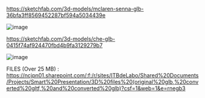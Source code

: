 https://sketchfab.com/3d-models/mclaren-senna-glb-36bfa3ff8569452287bf594a5034439e

![image](https://user-images.githubusercontent.com/46889787/214870526-4f103cc0-d6d0-4974-a320-a9f0ddf266c9.png)

https://sketchfab.com/3d-models/che-glb-0415f74af924470fbd4b9fa3129279b7

![image](https://user-images.githubusercontent.com/46889787/214870776-cb025de1-94f1-4218-9f13-ffb91317f294.png)

FILES (Over 25 MB) : https://ncjpn01.sharepoint.com/:f:/r/sites/ITBdeLabo/Shared%20Documents/Projects/Smart%20Presentation/3D%20files%20(original%20glb,%20converted%20gltf,%20and%20converted%20glb)?csf=1&web=1&e=rnegb3
